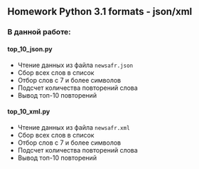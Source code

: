 ## Homework Python 3.1 formats - json/xml

### В данной работе:

#### top_10_json.py
* Чтение данных из файла ```newsafr.json```
* Сбор всех слов в список
* Отбор слов с 7 и более символов
* Подсчет количества повторений слова
* Вывод топ-10 повторений 

#### top_10_xml.py
* Чтение данных из файла ```newsafr.xml```
* Сбор всех слов в список
* Отбор слов с 7 и более символов
* Подсчет количества повторений слова
* Вывод топ-10 повторений 
